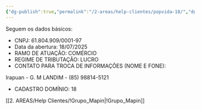 ```yaml
---
{"dg-publish":true,"permalink":"/2-areas/help-clientes/popvida-18/","dgPassFrontmatter":true,"created":"2025-09-08T11:30:57.280-03:00","updated":"2025-09-08T11:32:21.224-03:00"}
---
```




Seguem os dados básicos:  
- CNPJ: 61.804.909/0001-97  
- Data da abertura: 18/07/2025
- RAMO DE ATUAÇÃO: COMÉRCIO  
- REGIME DE TRIBUTAÇÃO: LUCRO  
- CONTATO PARA TROCA DE INFORMAÇÕES (NOME E FONE):

Irapuan - G. M LANDIM - (85) 98814-5121  
- CADASTRO DOMÍNIO: 18

[[2. AREAS/Help Clientes/!Grupo_Mapin\|!Grupo_Mapin]]